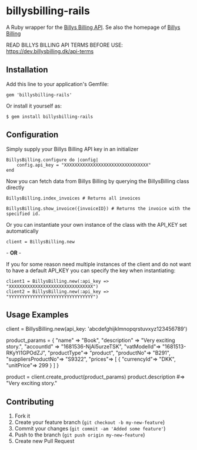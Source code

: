 # billysbilling-rails

A Ruby wrapper for the [Billys Billing API](https://dev.billysbilling.dk/api). Se also the homepage of [Billys Billing ](https://billysbilling.dk/)

READ BILLYS BILLING API TERMS BEFORE USE: https://dev.billysbilling.dk/api-terms

## Installation

Add this line to your application's Gemfile:

    gem 'billysbilling-rails'


Or install it yourself as:

    $ gem install billysbilling-rails
   
## Configuration

Simply supply your Billys Billing API key in an initializer

    BillysBilling.configure do |config|
    	config.api_key = "XXXXXXXXXXXXXXXXXXXXXXXXXXXXXXXX"
    end
    
Now you can fetch data from Billys Billing by querying the BillysBilling class directly

	BillysBilling.index_invoices # Returns all invoices
	
	BillysBilling.show_invoice({invoiceID}) # Returns the invoice with the specified id.
	
Or you can instantiate your own instance of the class with the API_KEY set automatically

	client = BillysBilling.new
	
\- **OR** -


If you for some reason need multiple instances of the client and do not want to have a default API_KEY you can specify the key when instantiating:

	client1 = BillysBilling.new(:api_key => "XXXXXXXXXXXXXXXXXXXXXXXXXXXXXXXX")
	client2 = BillysBilling.new(:api_key => "YYYYYYYYYYYYYYYYYYYYYYYYYYYYYYYY")
	
## Usage Examples

client = BillysBilling.new(api_key: 'abcdefghijklmnopqrstuvxyz123456789')

product_params = {
    "name" => "Book",
    "description" => "Very exciting story.",
    "accountId" => "1681536-NjAl5urzeTSK",
    "vatModelId"=> "1681513-RKyYI1GPOdZJ",
    "productType"=> "product",
    "productNo"=> "B291",
    "suppliersProductNo"=> "S9322",
    "prices"=> [
        {
            "currencyId"=> "DKK",
            "unitPrice"=> 299
        }
    ]
}

product = client.create_product(product_params)
product.description
#=> "Very exciting story."


## Contributing

1. Fork it
2. Create your feature branch (`git checkout -b my-new-feature`)
3. Commit your changes (`git commit -am 'Added some feature'`)
4. Push to the branch (`git push origin my-new-feature`)
5. Create new Pull Request
